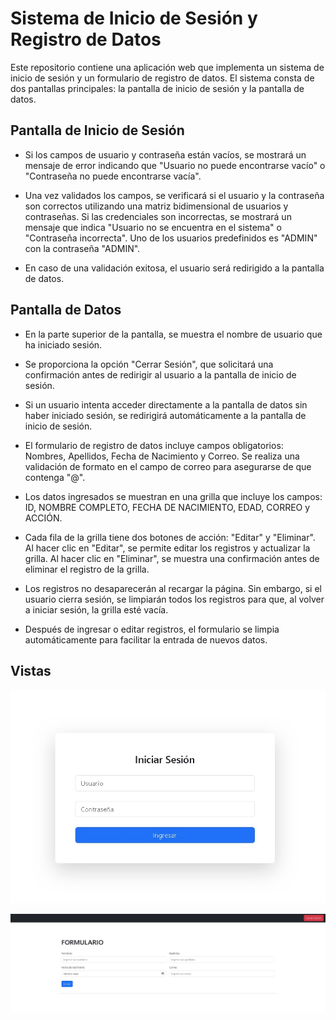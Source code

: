 # Sistema de Inicio de Sesión y Registro de Datos

Este repositorio contiene una aplicación web que implementa un sistema de inicio de sesión y un formulario de registro de datos. El sistema consta de dos pantallas principales: la pantalla de inicio de sesión y la pantalla de datos.

## Pantalla de Inicio de Sesión

- Si los campos de usuario y contraseña están vacíos, se mostrará un mensaje de error indicando que "Usuario no puede encontrarse vacío" o "Contraseña no puede encontrarse vacía".

- Una vez validados los campos, se verificará si el usuario y la contraseña son correctos utilizando una matriz bidimensional de usuarios y contraseñas. Si las credenciales son incorrectas, se mostrará un mensaje que indica "Usuario no se encuentra en el sistema" o "Contraseña incorrecta". Uno de los usuarios predefinidos es "ADMIN" con la contraseña "ADMIN".

- En caso de una validación exitosa, el usuario será redirigido a la pantalla de datos.

## Pantalla de Datos

- En la parte superior de la pantalla, se muestra el nombre de usuario que ha iniciado sesión.

- Se proporciona la opción "Cerrar Sesión", que solicitará una confirmación antes de redirigir al usuario a la pantalla de inicio de sesión.

- Si un usuario intenta acceder directamente a la pantalla de datos sin haber iniciado sesión, se redirigirá automáticamente a la pantalla de inicio de sesión.

- El formulario de registro de datos incluye campos obligatorios: Nombres, Apellidos, Fecha de Nacimiento y Correo. Se realiza una validación de formato en el campo de correo para asegurarse de que contenga "@".

- Los datos ingresados se muestran en una grilla que incluye los campos: ID, NOMBRE COMPLETO, FECHA DE NACIMIENTO, EDAD, CORREO y ACCIÓN.

- Cada fila de la grilla tiene dos botones de acción: "Editar" y "Eliminar". Al hacer clic en "Editar", se permite editar los registros y actualizar la grilla. Al hacer clic en "Eliminar", se muestra una confirmación antes de eliminar el registro de la grilla.

- Los registros no desaparecerán al recargar la página. Sin embargo, si el usuario cierra sesión, se limpiarán todos los registros para que, al volver a iniciar sesión, la grilla esté vacía.

- Después de ingresar o editar registros, el formulario se limpia automáticamente para facilitar la entrada de nuevos datos.

## Vistas

![Vista](https://github.com/ClaudioVergara2/login_data_screen/blob/main/VistaLogin.jpg)

![Vista](https://github.com/ClaudioVergara2/login_data_screen/blob/main/VistaDataScreen.jpg)
